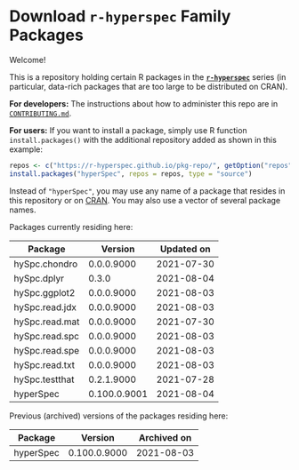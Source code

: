 # Download **`r-hyperspec`** Family Packages

Welcome!

This is a repository holding certain R packages in the [**`r-hyperspec`**](https://r-hyperspec.github.io/) series (in particular, data-rich packages that are too large to be distributed on CRAN).

**For developers:** The instructions about how to administer this repo are in [`CONTRIBUTING.md`](https://github.com/r-hyperspec/pkg-repo/blob/gh-pages/CONTRIBUTING.md).

**For users:** If you want to install a package, simply use R function `install.packages()` with the additional repository added as shown in this example:

```r
repos <- c("https://r-hyperspec.github.io/pkg-repo/", getOption("repos"))
install.packages("hyperSpec", repos = repos, type = "source")
```

Instead of `"hyperSpec"`, you may use any name of a package that resides in this repository or on [CRAN](https://cran.rstudio.com/web/packages/index.html).
You may also use a vector of several package names.


<!-- list of packages: start | DO NOT REMOVE THIS LINE -->

Packages currently residing here:

Package       | Version       | Updated on    
------------- | ------------- | ------------- 
hySpc.chondro | 0.0.0.9000 | 2021-07-30
hySpc.dplyr | 0.3.0 | 2021-08-04
hySpc.ggplot2 | 0.0.0.9000 | 2021-08-03
hySpc.read.jdx | 0.0.0.9000 | 2021-08-03
hySpc.read.mat | 0.0.0.9000 | 2021-07-30
hySpc.read.spc | 0.0.0.9000 | 2021-08-03
hySpc.read.spe | 0.0.0.9000 | 2021-08-03
hySpc.read.txt | 0.0.0.9000 | 2021-08-03
hySpc.testthat | 0.2.1.9000 | 2021-07-28
hyperSpec | 0.100.0.9001 | 2021-08-04

Previous (archived) versions of the packages residing here: 

Package       | Version       | Archived on   
------------- | ------------- | ------------- 
hyperSpec | 0.100.0.9000 | 2021-08-03
